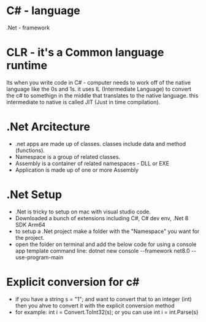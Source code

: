 # C# - language
.Net - framework

# CLR - it's a Common language runtime
  Its when you write code in C# - computer needs to work off of the native language like the 0s and 1s. it uses IL (Intermediate Language) to convert the c# to somethign in the middle that translates to the native language. this intermediate to native is called JIT (Just in time compilation).

# .Net Arcitecture
  - .net apps are made up of classes. classes include data and method (functions).
  - Namespace is a group of related classes.
  - Assembly is a container of related namespaces - DLL or EXE
  - Application is made up of one or more Assembly

# .Net Setup
 - .Net is tricky to setup on mac with visual studio code.
 - Downloaded a bunch of extensions including C#, C# dev env, .Net 8 SDK Arm64
 - to setup a .Net project make a folder with the "Namespace" you want for the project.
 - open the folder on terminal and add the below code for using a console app template
 command line:  dotnet new console --framework net8.0 --use-program-main

 # Explicit conversion for c#
 - if you have a string s = "1"; and want to convert that to an integer (int) then you ahve to convert it with the explicit conversion method
 - for example: int i = Convert.ToInt32(s); or you can use 
 int i = int.Parse(s)